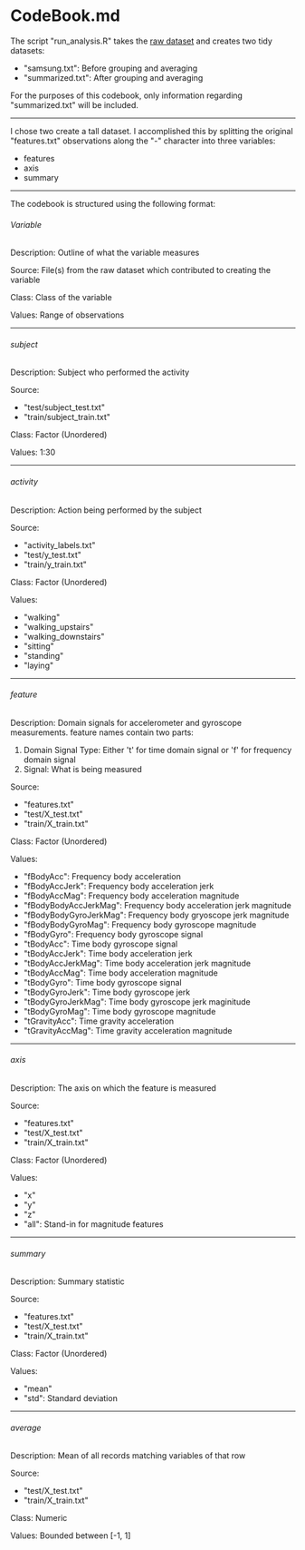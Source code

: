 # CodeBook.md

The script "run_analysis.R" takes the [raw dataset](https://d396qusza40orc.cloudfront.net/getdata%2Fprojectfiles%2FUCI%20HAR%20Dataset.zip) and creates two tidy datasets:
* "samsung.txt": Before grouping and averaging
* "summarized.txt": After grouping and averaging

For the purposes of this codebook, only information regarding "summarized.txt" will be included.

***

I chose two create a tall dataset. I accomplished this by splitting the original "features.txt" observations along the "-" character into three variables:
* features
* axis
* summary

***

The codebook is structured using the following format:

###### Variable
Description: Outline of what the variable measures

Source: File(s) from the raw dataset which 
contributed to creating the variable

Class: Class of the variable

Values: Range of observations

***

###### subject
Description: Subject who performed the activity

Source:
* "test/subject_test.txt"
* "train/subject_train.txt"

Class: Factor (Unordered)

Values: 1:30

***

###### activity
Description: Action being performed by the subject

Source:
* "activity_labels.txt"
* "test/y_test.txt"
* "train/y_train.txt"

Class: Factor (Unordered)

Values:
* "walking"
* "walking_upstairs"
* "walking_downstairs"
* "sitting"
* "standing"
* "laying"

***

###### feature
Description: Domain signals for accelerometer and gyroscope measurements. feature names contain two parts:
1. Domain Signal Type: Either 't' for time domain signal or 'f' for frequency domain signal
2. Signal: What is being measured

Source:
* "features.txt"
* "test/X_test.txt"
* "train/X_train.txt"

Class: Factor (Unordered)

Values:
* "fBodyAcc": Frequency body acceleration
* "fBodyAccJerk": Frequency body acceleration jerk
* "fBodyAccMag": Frequency body acceleration magnitude
* "fBodyBodyAccJerkMag": Frequency body acceleration jerk magnitude
* "fBodyBodyGyroJerkMag": Frequency body gryoscope jerk magnitude
* "fBodyBodyGyroMag": Frequency body gyroscope magnitude
* "fBodyGyro": Frequency body gyroscope signal
* "tBodyAcc": Time body gyroscope signal
* "tBodyAccJerk": Time body acceleration jerk
* "tBodyAccJerkMag": Time body acceleration jerk magnitude
* "tBodyAccMag": Time body acceleration magnitude
* "tBodyGyro": Time body gyroscope signal
* "tBodyGyroJerk": Time body gyroscope jerk
* "tBodyGyroJerkMag": Time body gyroscope jerk maginitude
* "tBodyGyroMag": Time body gyroscope magnitude
* "tGravityAcc": Time gravity acceleration
* "tGravityAccMag": Time gravity acceleration magnitude

***

###### axis
Description: The axis on which the feature is measured

Source:
* "features.txt"
* "test/X_test.txt"
* "train/X_train.txt"

Class: Factor (Unordered)

Values:
* "x"
* "y"
* "z"
* "all": Stand-in for magnitude features

***

###### summary
Description: Summary statistic

Source:
* "features.txt"
* "test/X_test.txt"
* "train/X_train.txt"

Class: Factor (Unordered)

Values:
* "mean"
* "std": Standard deviation

***

###### average
Description: Mean of all records matching variables of that row

Source:
* "test/X_test.txt"
* "train/X_train.txt"

Class: Numeric

Values: Bounded between [-1, 1]